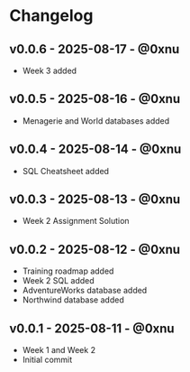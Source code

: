 # Changelog

## v0.0.6 - 2025-08-17 - @0xnu
* Week 3 added

## v0.0.5 - 2025-08-16 - @0xnu
* Menagerie and World databases added

## v0.0.4 - 2025-08-14 - @0xnu
* SQL Cheatsheet added

## v0.0.3 - 2025-08-13 - @0xnu
* Week 2 Assignment Solution

## v0.0.2 - 2025-08-12 - @0xnu
* Training roadmap added
* Week 2 SQL added
* AdventureWorks database added
* Northwind database added

## v0.0.1 - 2025-08-11 - @0xnu
* Week 1 and Week 2
* Initial commit